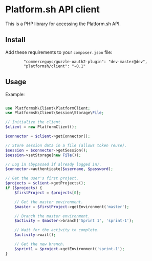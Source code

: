 # Platform.sh API client

This is a PHP library for accessing the Platform.sh API.

## Install

Add these requirements to your `composer.json` file:
```
        "commerceguys/guzzle-oauth2-plugin": "dev-master@dev",
        "platformsh/client": "~0.1"
```

## Usage

Example:
```php

use Platformsh\Client\PlatformClient;
use Platformsh\Client\Session\Storage\File;

// Initialize the client.
$client = new PlatformClient();

$connector = $client->getConnector();

// Store session data in a file (allows token reuse).
$session = $connector->getSession();
$session->setStorage(new File());

// Log in (bypassed if already logged in).
$connector->authenticate($username, $password);

// Get the user's first project.
$projects = $client->getProjects();
if ($projects) {
    $firstProject = $projects[0];

    // Get the master environment.
    $master = $firstProject->getEnvironment('master');

    // Branch the master environment.
    $activity = $master->branch('Sprint 1', 'sprint-1');

    // Wait for the activity to complete.
    $activity->wait();

    // Get the new branch.
    $sprint1 = $project->getEnvironment('sprint-1');
}
```
